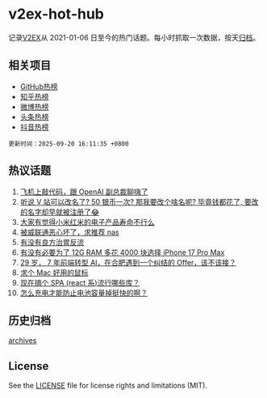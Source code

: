 # v2ex-hot-hub

 记录[V2EX](https://www.v2ex.com/)从 2021-01-06 日至今的热门话题。每小时抓取一次数据，按天[归档](archives)。
 
 ## 相关项目

- [GitHub热榜](https://github.com/snaildev/github-hot-hub)
- [知乎热榜](https://github.com/snaildev/zhihu-hot-hub)
- [微博热榜](https://github.com/snaildev/weibo-hot-hub)
- [头条热榜](https://github.com/snaildev/toutiao-hot-hub)
- [抖音热榜](https://github.com/snaildev/douyin-hot-hub)


 `更新时间：2025-09-20 16:11:35 +0800`

## 热议话题

1. [飞机上敲代码，跟 OpenAI 副总裁聊嗨了](https://www.v2ex.com/t/1160548)
1. [听说 V 站可以改名了? 50 银币一次? 那我要改个啥名呢? 毕竟钱都花了, 要改的名字却早就被注册了😂](https://www.v2ex.com/t/1160682)
1. [大家有觉得小米红米的电子产品寿命不行么](https://www.v2ex.com/t/1160631)
1. [被威联通恶心坏了，求推荐 nas](https://www.v2ex.com/t/1160572)
1. [有没有良方治胃反流](https://www.v2ex.com/t/1160598)
1. [有没有必要为了 12G RAM 多花 4000 块选择 iPhone 17 Pro Max](https://www.v2ex.com/t/1160563)
1. [29 岁， 7 年前端转型 AI，在合肥遇到一个纠结的 Offer，该不该接？](https://www.v2ex.com/t/1160607)
1. [求个 Mac 好用的鼠标](https://www.v2ex.com/t/1160652)
1. [现在搞个 SPA (react 系)流行哪些库？](https://www.v2ex.com/t/1160558)
1. [怎么充电才能防止电池容量掉挺快的啊？](https://www.v2ex.com/t/1160597)

## 历史归档

[archives](archives)

## License

See the [LICENSE](LICENSE) file for license rights and limitations (MIT).

